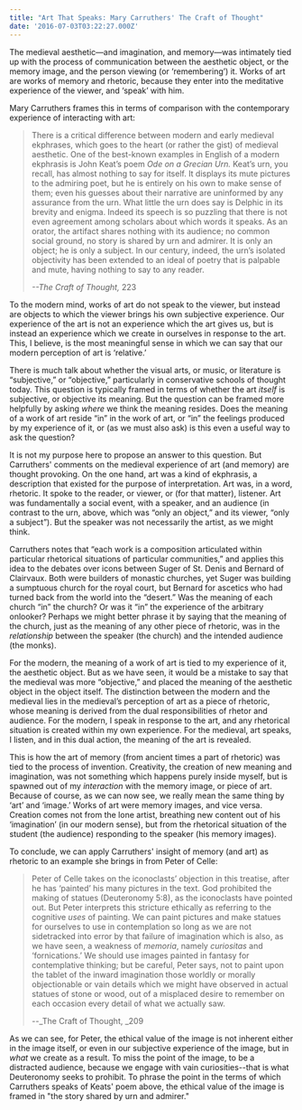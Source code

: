 ```yaml
---
title: "Art That Speaks: Mary Carruthers' The Craft of Thought"
date: '2016-07-03T03:22:27.000Z'
---
```


The medieval aesthetic—and imagination, and memory—was intimately tied up with the process of communication between the aesthetic object, or the memory image, and the person viewing (or ‘remembering’) it. Works of art are works of memory and rhetoric, because they enter into the meditative experience of the viewer, and ‘speak’ with him.

Mary Carruthers frames this in terms of comparison with the contemporary experience of interacting with art:

> There is a critical difference between modern and early medieval ekphrases, which goes to the heart (or rather the gist) of medieval aesthetic. One of the best-known examples in English of a modern ekphrasis is John Keat’s poem _Ode on a Grecian Urn._ Keat’s urn, you recall, has almost nothing to say for itself. It displays its mute pictures to the admiring poet, but he is entirely on his own to make sense of them; even his guesses about their narrative are uninformed by any assurance from the urn. What little the urn does say is Delphic in its brevity and enigma. Indeed its speech is so puzzling that there is not even agreement among scholars about which words it speaks. As an orator, the artifact shares nothing with its audience; no common social ground, no story is shared by urn and admirer. It is only an object; he is only a subject. In our century, indeed, the urn’s isolated objectivity has been extended to an ideal of poetry that is palpable and mute, having nothing to say to any reader.
>
> _\--The Craft of Thought,_ 223

To the modern mind, works of art do not speak to the viewer, but instead are objects to which the viewer brings his own subjective experience. Our experience of the art is not an experience which the art gives us, but is instead an experience which we create in ourselves in response to the art. This, I believe, is the most meaningful sense in which we can say that our modern perception of art is ‘relative.’

There is much talk about whether the visual arts, or music, or literature is “subjective,” or “objective,” particularly in conservative schools of thought today. This question is typically framed in terms of whether the art _itself_ is subjective, or objective its meaning. But the question can be framed more helpfully by asking _where_ we think the meaning resides. Does the meaning of a work of art reside “in” in the work of art, or “in” the feelings produced by my experience of it, or (as we must also ask) is this even a useful way to ask the question?

It is not my purpose here to propose an answer to this question. But Carruthers' comments on the medieval experience of art (and memory) are thought provoking. On the one hand, art was a kind of ekphrasis, a description that existed for the purpose of interpretation. Art was, in a word, rhetoric. It spoke to the reader, or viewer, or (for that matter), listener. Art was fundamentally a social event, with a speaker, and an audience (in contrast to the urn, above, which was “only an object,” and its viewer, “only a subject”). But the speaker was not necessarily the artist, as we might think.

Carruthers notes that “each work is a composition articulated within particular rhetorical situations of particular communities,” and applies this idea to the debates over icons between Suger of St. Denis and Bernard of Clairvaux. Both were builders of monastic churches, yet Suger was building a sumptuous church for the royal court, but Bernard for ascetics who had turned back from the world into the “desert.” Was the meaning of each church “in” the church? Or was it “in” the experience of the arbitrary onlooker? Perhaps we might better phrase it by saying that the meaning of the church, just as the meaning of any other piece of rhetoric, was in the _relationship_ between the speaker (the church) and the intended audience (the monks).

For the modern, the meaning of a work of art is tied to my experience of it, the aesthetic object. But as we have seen, it would be a mistake to say that the medieval was more “objective,” and placed the meaning of the aesthetic object in the object itself. The distinction between the modern and the medieval lies in the medieval’s perception of art as a piece of rhetoric, whose meaning is derived from the dual responsibilities of rhetor and audience. For the modern, I speak in response to the art, and any rhetorical situation is created within my own experience. For the medieval, art speaks, I listen, and in this dual action, the meaning of the art is revealed.

This is how the art of memory (from ancient times a part of rhetoric) was tied to the process of invention. Creativity, the creation of new meaning and imagination, was not something which happens purely inside myself, but is spawned out of my _interaction_ with the memory image, or piece of art. Because of course, as we can now see, we really mean the same thing by ‘art’ and ‘image.’ Works of art were memory images, and vice versa. Creation comes not from the lone artist, breathing new content out of his ‘imagination’ (in our modern sense), but from the rhetorical situation of the student (the audience) responding to the speaker (his memory images).

To conclude, we can apply Carruthers' insight of memory (and art) as rhetoric to an example she brings in from Peter of Celle:

> Peter of Celle takes on the iconoclasts’ objection in this treatise, after he has ‘painted’ his many pictures in the text. God prohibited the making of statues (Deuteronomy 5:8), as the iconoclasts have pointed out. But Peter interprets this stricture ethically as referring to the cognitive _uses_ of painting. We can paint pictures and make statues for ourselves to use in contemplation so long as we are not sidetracked into error by that failure of imagination which is also, as we have seen, a weakness of _memoria_, namely _curiositas_ and ‘fornications.’ We should use images painted in fantasy for contemplative thinking; but be careful, Peter says, not to paint upon the tablet of the inward imagination those worldly or morally objectionable or vain details which we might have observed in actual statues of stone or wood, out of a misplaced desire to remember on each occasion every detail of what we actually saw.
>
> \--\_The Craft of Thought, \_209

As we can see, for Peter, the ethical value of the image is not inherent either in the image itself, or even in our subjective experience of the image, but in _what_ we create as a result. To miss the point of the image, to be a distracted audience, because we engage with vain curiosities--that is what Deuteronomy seeks to prohibit. To phrase the point in the terms of which Carruthers speaks of Keats' poem above, the ethical value of the image is framed in "the story shared by urn and admirer."
